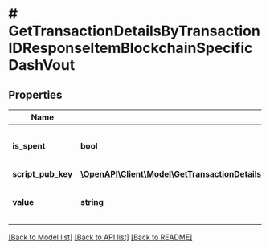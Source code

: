 # # GetTransactionDetailsByTransactionIDResponseItemBlockchainSpecificDashVout

## Properties

Name | Type | Description | Notes
------------ | ------------- | ------------- | -------------
**is_spent** | **bool** | Defines whether the output is spent or not. |
**script_pub_key** | [**\OpenAPI\Client\Model\GetTransactionDetailsByTransactionIDResponseItemBlockchainSpecificDashScriptPubKey**](GetTransactionDetailsByTransactionIDResponseItemBlockchainSpecificDashScriptPubKey.md) |  |
**value** | **string** | Represents the sent/received amount. |

[[Back to Model list]](../../README.md#models) [[Back to API list]](../../README.md#endpoints) [[Back to README]](../../README.md)
